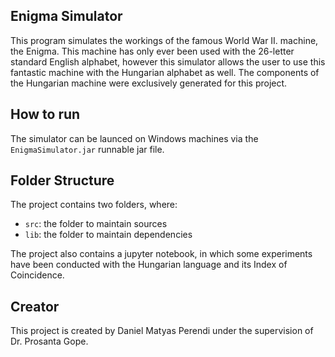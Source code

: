 ## Enigma Simulator

This program simulates the workings of the famous World War II. machine, the Enigma. This machine has only ever been used with the 26-letter standard English alphabet, however this simulator allows the user to use this fantastic machine with the Hungarian alphabet as well. The components of the Hungarian machine were exclusively generated for this project.

## How to run
The simulator can be launced on Windows machines via the `EnigmaSimulator.jar` runnable jar file.

## Folder Structure

The project contains two folders, where:

- `src`: the folder to maintain sources
- `lib`: the folder to maintain dependencies

The project also contains a jupyter notebook, in which some experiments have been conducted with the Hungarian language and its Index of Coincidence.

## Creator

This project is created by Daniel Matyas Perendi under the supervision of Dr. Prosanta Gope.

